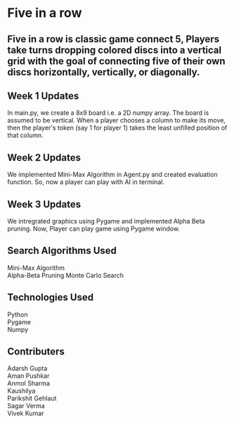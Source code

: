 # Five in a row

## Five in a row is classic game connect 5, Players take turns dropping colored discs into a vertical grid with the goal of connecting five of their own discs horizontally, vertically, or diagonally.

## Week 1 Updates

In main.py, we create a 8x9 board i.e. a 2D numpy array. The board is assumed to be vertical. When a player chooses a column to make its move, then the player's token (say 1 for player 1) takes the least unfilled position of that column.

## Week 2 Updates

We implemented Mini-Max Algorithm in Agent.py and created evaluation function. So, now a player can play with AI in terminal.

## Week 3 Updates

We intregrated graphics using Pygame and implemented Alpha Beta pruning. Now, Player can play game using Pygame window. 

## Search Algorithms Used

Mini-Max Algorithm  
Alpha-Beta Pruning
Monte Carlo Search 

## Technologies Used

Python  
Pygame  
Numpy

## Contributers

Adarsh Gupta  
Aman Pushkar  
Anmol Sharma  
Kaushilya  
Parikshit Gehlaut  
Sagar Verma  
Vivek Kumar
